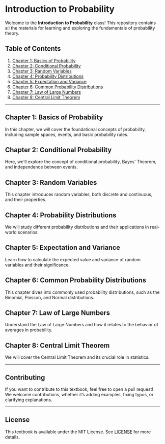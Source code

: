 # Introduction to Probability

Welcome to the **Introduction to Probability** class! This repository contains all the materials for learning and exploring the fundamentals of probability theory.

## Table of Contents

1. [Chapter 1: Basics of Probability](#chapter-1-basics-of-probability)
2. [Chapter 2: Conditional Probability](#chapter-2-conditional-probability)
3. [Chapter 3: Random Variables](#chapter-3-random-variables)
4. [Chapter 4: Probability Distributions](#chapter-4-probability-distributions)
5. [Chapter 5: Expectation and Variance](#chapter-5-expectation-and-variance)
6. [Chapter 6: Common Probability Distributions](#chapter-6-common-probability-distributions)
7. [Chapter 7: Law of Large Numbers](#chapter-7-law-of-large-numbers)
8. [Chapter 8: Central Limit Theorem](#chapter-8-central-limit-theorem)

---

## Chapter 1: Basics of Probability

In this chapter, we will cover the foundational concepts of probability, including sample spaces, events, and basic probability rules.

## Chapter 2: Conditional Probability

Here, we'll explore the concept of conditional probability, Bayes' Theorem, and independence between events.

## Chapter 3: Random Variables

This chapter introduces random variables, both discrete and continuous, and their properties.

## Chapter 4: Probability Distributions

We will study different probability distributions and their applications in real-world scenarios.

## Chapter 5: Expectation and Variance

Learn how to calculate the expected value and variance of random variables and their significance.

## Chapter 6: Common Probability Distributions

This chapter dives into commonly used probability distributions, such as the Binomial, Poisson, and Normal distributions.

## Chapter 7: Law of Large Numbers

Understand the Law of Large Numbers and how it relates to the behavior of averages in probability.

## Chapter 8: Central Limit Theorem

We will cover the Central Limit Theorem and its crucial role in statistics.

---

## Contributing

If you want to contribute to this textbook, feel free to open a pull request! We welcome contributions, whether it’s adding examples, fixing typos, or clarifying explanations.

---

## License

This textbook is available under the MIT License. See [LICENSE](LICENSE) for more details.


